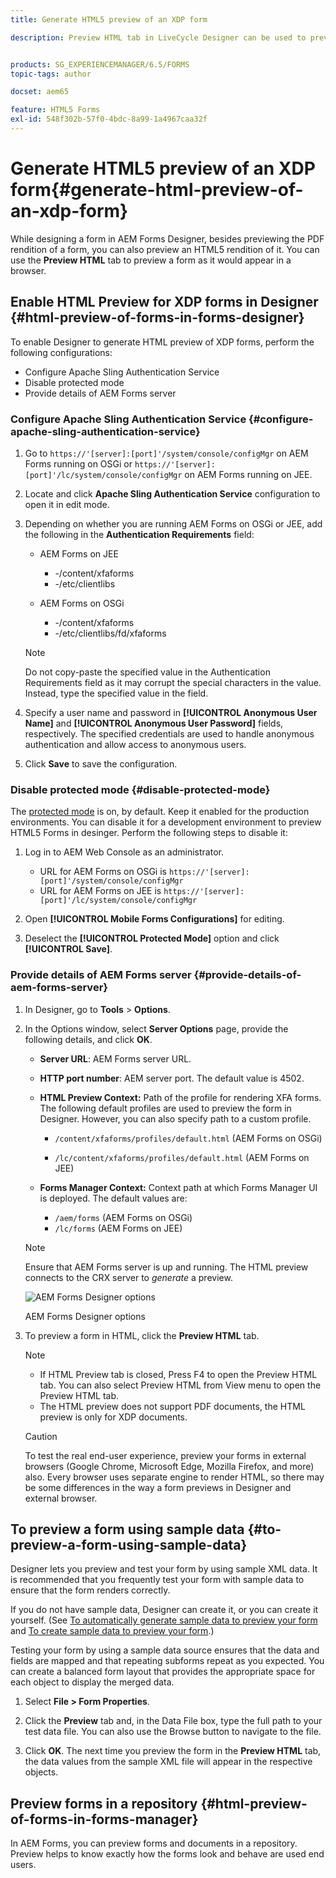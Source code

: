 ```yaml
---
title: Generate HTML5 preview of an XDP form

description: Preview HTML tab in LiveCycle Designer can be used to preview forms as they appear in a browser.


products: SG_EXPERIENCEMANAGER/6.5/FORMS
topic-tags: author

docset: aem65

feature: HTML5 Forms
exl-id: 548f302b-57f0-4bdc-8a99-1a4967caa32f
---
```

# Generate HTML5 preview of an XDP form{#generate-html-preview-of-an-xdp-form}

While designing a form in AEM Forms Designer, besides previewing the PDF rendition of a form, you can also preview an HTML5 rendition of it. You can use the **Preview HTML** tab to preview a form as it would appear in a browser.

## Enable HTML Preview for XDP forms in Designer {#html-preview-of-forms-in-forms-designer}

To enable Designer to generate HTML preview of XDP forms, perform the following configurations:

* Configure Apache Sling Authentication Service
* Disable protected mode
* Provide details of AEM Forms server

### Configure Apache Sling Authentication Service {#configure-apache-sling-authentication-service}

1. Go to `https://'[server]:[port]'/system/console/configMgr` on AEM Forms running on OSGi or
   `https://'[server]:[port]'/lc/system/console/configMgr` on AEM Forms running on JEE.
1. Locate and click **Apache Sling Authentication Service** configuration to open it in edit mode.

1. Depending on whether you are running AEM Forms on OSGi or JEE, add the following in the **Authentication Requirements** field:

    * AEM Forms on JEE

        * -/content/xfaforms
        * -/etc/clientlibs

    * AEM Forms on OSGi

        * -/content/xfaforms
        * -/etc/clientlibs/fd/xfaforms

   >[!NOTE]
   >
   >Do not copy-paste the specified value in the Authentication Requirements field as it may corrupt the special characters in the value. Instead, type the specified value in the field.

1. Specify a user name and password in **[!UICONTROL Anonymous User Name]** and **[!UICONTROL Anonymous User Password]** fields, respectively. The specified credentials are used to handle anonymous authentication and allow access to anonymous users.
1. Click **Save** to save the configuration.

### Disable protected mode {#disable-protected-mode}

The [protected mode](../../forms/using/get-xdp-pdf-documents-aem.md) is on, by default. Keep it enabled for the production environments. You can disable it for a development environment to preview HTML5 Forms in desinger. Perform the following steps to disable it:

1. Log in to AEM Web Console as an administrator.

    * URL for AEM Forms on OSGi is `https://'[server]:[port]'/system/console/configMgr`
    * URL for AEM Forms on JEE is `https://'[server]:[port]'/lc/system/console/configMgr`

1. Open **[!UICONTROL Mobile Forms Configurations]** for editing.
1. Deselect the **[!UICONTROL Protected Mode]** option and click **[!UICONTROL Save]**.

### Provide details of AEM Forms server {#provide-details-of-aem-forms-server}

1. In Designer, go to **Tools** &gt; **Options**.
1. In the Options window, select **Server Options** page, provide the following details, and click **OK**.

    * **Server URL**: AEM Forms server URL.

    * **HTTP port number**: AEM server port. The default value is 4502.
    * **HTML Preview Context:** Path of the profile for rendering XFA forms. The following default profiles are used to preview the form in Designer. However, you can also specify path to a custom profile.

        * `/content/xfaforms/profiles/default.html` (AEM Forms on OSGi)

        * `/lc/content/xfaforms/profiles/default.html` (AEM Forms on JEE)

    * **Forms Manager Context:** Context path at which Forms Manager UI is deployed. The default values are:

        * `/aem/forms` (AEM Forms on OSGi)
        * `/lc/forms` (AEM Forms on JEE)

    >[!NOTE]
    >
    >Ensure that AEM Forms server is up and running. The HTML preview connects to the CRX server to *generate* a preview.   

   ![AEM Forms Designer options ](assets/server_options.png)

   AEM Forms Designer options

1. To preview a form in HTML, click the **Preview HTML** tab.

   >[!NOTE]
   >
   >
   >
   >
   >    * If HTML Preview tab is closed, Press F4 to open the Preview HTML tab. You can also select Preview HTML from View menu to open the Preview HTML tab.
   >    * The HTML preview does not support PDF documents, the HTML preview is only for XDP documents.
   >
   >

   >[!CAUTION]
   >
   >To test the real end-user experience, preview your forms in external browsers (Google Chrome, Microsoft Edge, Mozilla Firefox, and more) also. Every browser uses separate engine to render HTML, so there may be some differences in the way a form previews in Designer and external browser.

## To preview a form using sample data {#to-preview-a-form-using-sample-data}

Designer lets you preview and test your form by using sample XML data. It is recommended that you frequently test your form with sample data to ensure that the form renders correctly.

If you do not have sample data, Designer can create it, or you can create it yourself. (See [To automatically generate sample data to preview your form](https://help.adobe.com/en_US/AEMForms/6.1/DesignerHelp/WS107c29ade9134a2c136ae6f212a1f379c94-8000.2.html#WS92d06802c76abadb-728f46ac129b395660c-7efe.2) and [To create sample data to preview your form](https://help.adobe.com/en_US/AEMForms/6.1/DesignerHelp/WS107c29ade9134a2c136ae6f212a1f379c94-8000.2.html#WS92d06802c76abadb-728f46ac129b395660c-7eff.2).)

Testing your form by using a sample data source ensures that the data and fields are mapped and that repeating subforms repeat as you expected. You can create a balanced form layout that provides the appropriate space for each object to display the merged data.

1. Select **File &gt; Form Properties**.

1. Click the **Preview** tab and, in the Data File box, type the full path to your test data file. You can also use the Browse button to navigate to the file.

1. Click **OK**. The next time you preview the form in the **Preview HTML** tab, the data values from the sample XML file will appear in the respective objects.

## Preview forms in a repository {#html-preview-of-forms-in-forms-manager}

In AEM Forms, you can preview forms and documents in a repository. Preview helps to know exactly how the forms look and behave are used end users.
